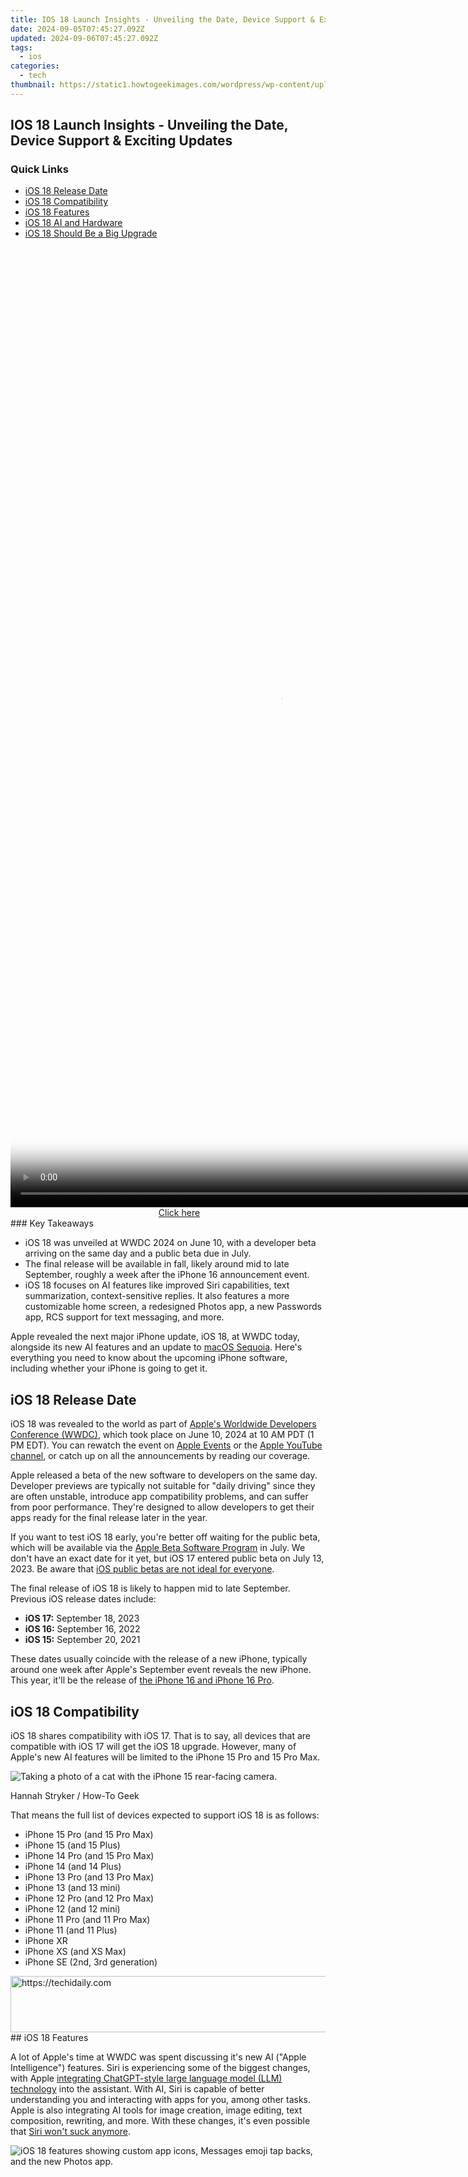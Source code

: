 ```yaml
---
title: IOS 18 Launch Insights - Unveiling the Date, Device Support & Exciting Updates
date: 2024-09-05T07:45:27.092Z
updated: 2024-09-06T07:45:27.092Z
tags:
  - ios
categories:
  - tech
thumbnail: https://static1.howtogeekimages.com/wordpress/wp-content/uploads/2024/06/an-ios-18-icon-surrounded-by-some-iphones.jpg
---
```


## IOS 18 Launch Insights - Unveiling the Date, Device Support & Exciting Updates

### Quick Links

* [iOS 18 Release Date](https://fake-location.techidaily.com/complete-tutorial-to-use-gps-joystick-to-fake-gps-location-on-xiaomi-redmi-note-12t-pro-drfone-by-drfone-virtual-android/)
* [iOS 18 Compatibility](https://screen-capture.techidaily.com/new-2024-approved-seamless-scratching-for-chrome-devices/)
* [iOS 18 Features](https://android-transfer.techidaily.com/how-to-transfer-photos-from-oppo-a56s-5g-to-samsung-galaxy-s21-ultra-drfone-by-drfone-transfer-from-android-transfer-from-android/)
* [iOS 18 AI and Hardware](https://facebook-video-files.techidaily.com/updated-tricks-to-stream-pre-filmed-footage-during-facebook-livestreams-for-2024/)
* [iOS 18 Should Be a Big Upgrade](https://video-screen-grab.techidaily.com/desktop-snapshot-made-simple-free-tools-for-windows-for-2024/)

<!-- affiliate ads begin -->
<span id="2135471">
					<video width="864" height="1536" style="cursor:pointer"
           poster="//a.impactradius-go.com/display-clicktoplayimage/2135471.png"
           onclick="if(!this.playClicked){this.play();this.setAttribute('controls',true);this.playClicked=true;}">
	   <source src="//a.impactradius-go.com/display-ad/18498-2135471">
	   <img src="//a.impactradius-go.com/display-clicktoplayimage/2135471.png" style="border: none; height: 100%; width: 100%; object-fit: contain">
	</video>
	<div style="width:540px;text-align:center"><a href="javascript:window.open(decodeURIComponent('https%3A%2F%2Funicoeye.pxf.io%2Fc%2F5597632%2F2135471%2F18498'), '_blank');void(0);">Click here</a></div>
</span>
<img height="0" width="0" src="https://imp.pxf.io/i/5597632/2135471/18498" style="position:absolute;visibility:hidden;" border="0" />
<!-- affiliate ads end -->
### Key Takeaways

* iOS 18 was unveiled at WWDC 2024 on June 10, with a developer beta arriving on the same day and a public beta due in July.
* The final release will be available in fall, likely around mid to late September, roughly a week after the iPhone 16 announcement event.
* iOS 18 focuses on AI features like improved Siri capabilities, text summarization, context-sensitive replies. It also features a more customizable home screen, a redesigned Photos app, a new Passwords app, RCS support for text messaging, and more.

 Apple revealed the next major iPhone update, iOS 18, at WWDC today, alongside its new AI features and an update to [macOS Sequoia](https://youtube-tips.techidaily.com/approved-youtube-editing-essentials-the-ultimate-guide-post-upload-refinements/). Here's everything you need to know about the upcoming iPhone software, including whether your iPhone is going to get it.

##  iOS 18 Release Date

 iOS 18 was revealed to the world as part of [Apple's Worldwide Developers Conference (WWDC)](https://youtube-lab.techidaily.com/ed-snagging-youtube-vanished-videos-your-2-path-guide/), which took place on June 10, 2024 at 10 AM PDT (1 PM EDT). You can rewatch the event on [Apple Events](http://www.apple.com/events) or the [Apple YouTube channel](https://www.youtube.com/watch?v=RXeOiIDNNek), or catch up on all the announcements by reading our coverage.

 Apple released a beta of the new software to developers on the same day. Developer previews are typically not suitable for "daily driving" since they are often unstable, introduce app compatibility problems, and can suffer from poor performance. They're designed to allow developers to get their apps ready for the final release later in the year.

 If you want to test iOS 18 early, you're better off waiting for the public beta, which will be available via the [Apple Beta Software Program](https://beta.apple.com) in July. We don't have an exact date for it yet, but iOS 17 entered public beta on July 13, 2023\. Be aware that [iOS public betas are not ideal for everyone](https://iphone-unlock.techidaily.com/detailed-review-of-doctorsim-unlock-service-for-apple-iphone-7-plus-drfone-by-drfone-ios/).

 The final release of iOS 18 is likely to happen mid to late September. Previous iOS release dates include:

* **iOS 17:** September 18, 2023
* **iOS 16:** September 16, 2022
* **iOS 15:** September 20, 2021

 These dates usually coincide with the release of a new iPhone, typically around one week after Apple's September event reveals the new iPhone. This year, it'll be the release of [the iPhone 16 and iPhone 16 Pro](https://techidaily.com/what-you-need-to-know-to-improve-your-realme-narzo-n55-hard-reset-drfone-by-drfone-reset-android-reset-android/).

##  iOS 18 Compatibility

 iOS 18 shares compatibility with iOS 17\. That is to say, all devices that are compatible with iOS 17 will get the iOS 18 upgrade. However, many of Apple's new AI features will be limited to the iPhone 15 Pro and 15 Pro Max.

![Taking a photo of a cat with the iPhone 15 rear-facing camera.](https://static1.howtogeekimages.com/wordpress/wp-content/uploads/2024/02/53215726471_9ef429b726_o.jpg) 

Hannah Stryker / How-To Geek

 That means the full list of devices expected to support iOS 18 is as follows:

* iPhone 15 Pro (and 15 Pro Max)
* iPhone 15 (and 15 Plus)
* iPhone 14 Pro (and 15 Pro Max)
* iPhone 14 (and 14 Plus)
* iPhone 13 Pro (and 13 Pro Max)
* iPhone 13 (and 13 mini)
* iPhone 12 Pro (and 12 Pro Max)
* iPhone 12 (and 12 mini)
* iPhone 11 Pro (and 11 Pro Max)
* iPhone 11 (and 11 Plus)
* iPhone XR
* iPhone XS (and XS Max)
* iPhone SE (2nd, 3rd generation)

<!-- affiliate ads begin -->
<a href="https://appsumo.8odi.net/c/5597632/2118323/7443" target="_top" id="2118323">
  <img src="//a.impactradius-go.com/display-ad/7443-2118323" border="0" alt="https://techidaily.com" width="728" height="90"/>
</a>
<img height="0" width="0" src="https://appsumo.8odi.net/i/5597632/2118323/7443" style="position:absolute;visibility:hidden;" border="0" />
<!-- affiliate ads end -->
##  iOS 18 Features

 A lot of Apple's time at WWDC was spent discussing it's new AI ("Apple Intelligence") features. Siri is experiencing some of the biggest changes, with Apple [integrating ChatGPT-style large language model (LLM) technology](https://sound-issues.techidaily.com/fixing-headphone-issues-on-windows-11-a-step-by-step-guide/) into the assistant. With AI, Siri is capable of better understanding you and interacting with apps for you, among other tasks. Apple is also integrating AI tools for image creation, image editing, text composition, rewriting, and more. With these changes, it's even possible that [Siri won't suck anymore](https://fox-http.techidaily.com/updated-2024-approved-delving-into-magix-photo-editors-features/).

![iOS 18 features showing custom app icons, Messages emoji tap backs, and the new Photos app.](https://static1.howtogeekimages.com/wordpress/wp-content/uploads/2024/06/apple-wwdc24-ios-18-iphone-15-pro-3-up-240610.jpg) 

<!-- affiliate ads begin -->
<span id="1531879">
					<video width="864" height="1536" style="cursor:pointer"
           poster="//a.impactradius-go.com/display-clicktoplayimage/1531879.png"
           onclick="if(!this.playClicked){this.play();this.setAttribute('controls',true);this.playClicked=true;}">
	   <source src="//a.impactradius-go.com/display-ad/16446-1531879">
	   <img src="//a.impactradius-go.com/display-clicktoplayimage/1531879.png" style="border: none; height: 100%; width: 100%; object-fit: contain">
	</video>
	<div style="width:540px;text-align:center"><a href="javascript:window.open(decodeURIComponent('https%3A%2F%2Flaganoo.pxf.io%2Fc%2F5597632%2F1531879%2F16446'), '_blank');void(0);">Click here</a></div>
</span>
<img height="0" width="0" src="https://imp.pxf.io/i/5597632/1531879/16446" style="position:absolute;visibility:hidden;" border="0" />
<!-- affiliate ads end -->
Apple

 Apple has made data privacy a keen component in its AI push. Being able to perform many of these operations entirely on-device helps protect user data, and for other requests Apple will only send the relevant data to its own secure servers. Given its track record in defeating email tracking pixels, anonymizing web requests with [iCloud Private Relay](https://tech-savvy.techidaily.com/inside-chatgpts-world-generating-tomorrows-ideas-today/), and developer [App Store privacy check-ups](https://extra-approaches.techidaily.com/updated-navigating-the-world-of-no-fee-visual-aids/), the company is very well placed for offering private AI features.

 On top of AI, iOS 18 introduces new features and redesigns to let users better customize their home screen, get more from Control Center, organize their photo libraries, express more in Messages, automatically categorize emails, and much more. There's even a standalone Apple Passwords app, which would provide a simpler and more convenient way to access passwords stored in iCloud Keychain.

 iOS 18 also finally introduces support for the [Rich Communication Service (RCS) messaging protocol](https://ai-voice-clone.techidaily.com/in-2024-how-to-translate-instagram-videos-for-global-engagement/), improving messaging between Android and iOS devices.

![Human eye macro with reflections of the Safari, Photos and Messages app icons on the retina.](https://static1.howtogeekimages.com/wordpress/wp-content/uploads/2024/05/apple-visionos-eye-tracking-retina-safari-photos-messages-app-icons.jpg) 

<!-- affiliate ads begin -->
<span id="1702748">
					<video width="192" height="320" style="cursor:pointer"
           poster="//a.impactradius-go.com/display-clicktoplayimage/1702748.png"
           onclick="if(!this.playClicked){this.play();this.setAttribute('controls',true);this.playClicked=true;}">
	   <source src="//a.impactradius-go.com/display-ad/18544-1702748">
	   <img src="//a.impactradius-go.com/display-clicktoplayimage/1702748.png" style="border: none; height: 100%; width: 100%; object-fit: contain">
	</video>
	<div style="width:120px;text-align:center"><a href="javascript:window.open(decodeURIComponent('https%3A%2F%2Ftwopages.pxf.io%2Fc%2F5597632%2F1702748%2F18544'), '_blank');void(0);">Click here</a></div>
</span>
<img height="0" width="0" src="https://imp.pxf.io/i/5597632/1702748/18544" style="position:absolute;visibility:hidden;" border="0" />
<!-- affiliate ads end -->
Apple

 Apple had already confirmed a range of new accessibility features will be coming in iOS 18\. As part of its [Global Accessibility Awareness Day announcement](https://program-issues.techidaily.com/solutions-for-stable-play-addressing-the-call-of-duty-mobile-warzone-20-pc-edition-freezing-issues/), Apple announced that the hands-free eye control we've seen in the [Vision Pro mixed-reality headset](https://tiktok-videos.techidaily.com/formulating-a-heartfelt-tiktok-epilogue-for-2024/) will be coming to iOS 18.

<!-- affiliate ads begin -->
<span id="1834903">
					<video width="864" height="1536" style="cursor:pointer"
           poster="//a.impactradius-go.com/display-clicktoplayimage/1834903.png"
           onclick="if(!this.playClicked){this.play();this.setAttribute('controls',true);this.playClicked=true;}">
	   <source src="//a.impactradius-go.com/display-ad/16836-1834903">
	   <img src="//a.impactradius-go.com/display-clicktoplayimage/1834903.png" style="border: none; height: 100%; width: 100%; object-fit: contain">
	</video>
	<div style="width:540px;text-align:center"><a href="javascript:window.open(decodeURIComponent('https%3A%2F%2F25home.pxf.io%2Fc%2F5597632%2F1834903%2F16836'), '_blank');void(0);">Click here</a></div>
</span>
<img height="0" width="0" src="https://imp.pxf.io/i/5597632/1834903/16836" style="position:absolute;visibility:hidden;" border="0" />
<!-- affiliate ads end -->
##  iOS 18 AI and Hardware

![iPhone 15 Pro showing the titanium back.](https://static1.howtogeekimages.com/wordpress/wp-content/uploads/2024/03/53214028421_22760ef745_o.jpg) 

<!-- affiliate ads begin -->
<a href="https://aligracehair.sjv.io/c/5597632/1972670/19272" target="_top" id="1972670">
  <img src="//a.impactradius-go.com/display-ad/19272-1972670" border="0" alt="https://techidaily.com" width="728" height="90"/>
</a>
<img height="0" width="0" src="https://aligracehair.sjv.io/i/5597632/1972670/19272" style="position:absolute;visibility:hidden;" border="0" />
<!-- affiliate ads end -->
Tyler Hayes / How-To Geek

 As iOS 18 is heavily focused on AI features that are processed on the device itself, not all the new features will be coming to every compatible phone. Apple Intelligence for the beta is limited to the iPhone 15 Pro and iPhone 15 Pro Max, which is likely to also be the case for the full release of iOS 18 in the fall.

 These features will, of course, also be available on the iPhone 16 Pro models when they're announced, but there's a chance they may not be available on the non-Pro iPhone 16, depending which processor Apple puts inside the device.

 It's also possible Apple could make AI features available to all devices by offering a cloud-computing option. However, this would go against a lot of the privacy safeguards Apple has put in place, so it seems unlikely.

##  iOS 18 Should Be a Big Upgrade

 There are plenty of reasons to look forward to this year's iOS upgrade, whether you want to finally arrange apps on the bottom of your home screen, or you're desperate for a smarter version of Siri.

 As always, the iOS 18 update will be free. As long as you own a compatible iPhone model, you should see some benefits when you [update your iPhone](https://screen-video-capture.techidaily.com/updated-in-2024-premium-webcam-guide-5-best-options-with-mic-integration/) in the fall.

<ins class="adsbygoogle"
     style="display:block"
     data-ad-format="autorelaxed"
     data-ad-client="ca-pub-7571918770474297"
     data-ad-slot="1223367746"></ins>



<ins class="adsbygoogle"
     style="display:block"
     data-ad-client="ca-pub-7571918770474297"
     data-ad-slot="8358498916"
     data-ad-format="auto"
     data-full-width-responsive="true"></ins>


